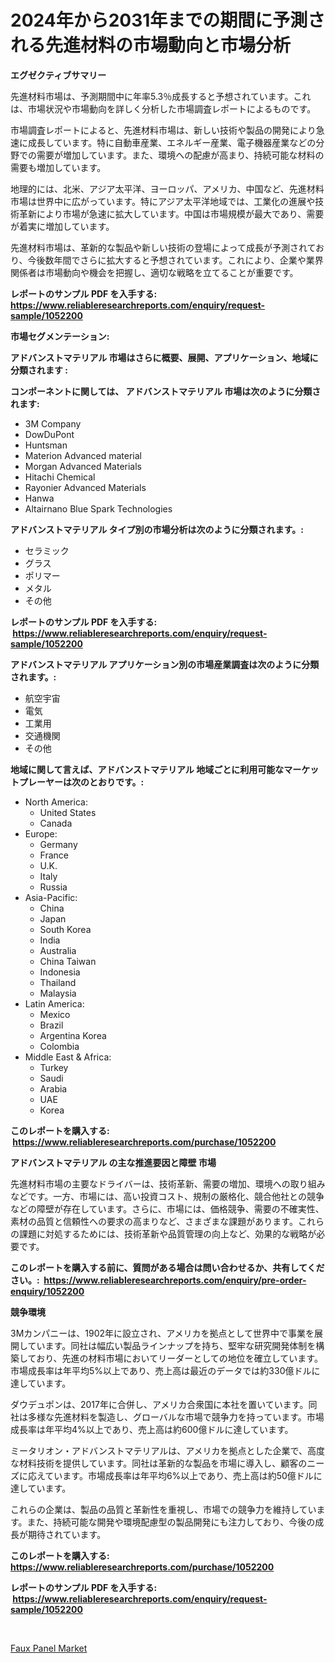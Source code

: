 <p><h1>2024年から2031年までの期間に予測される先進材料の市場動向と市場分析</h1></p><p><strong>エグゼクティブサマリー</strong></p>
<p><p>先進材料市場は、予測期間中に年率5.3％成長すると予想されています。これは、市場状況や市場動向を詳しく分析した市場調査レポートによるものです。</p><p>市場調査レポートによると、先進材料市場は、新しい技術や製品の開発により急速に成長しています。特に自動車産業、エネルギー産業、電子機器産業などの分野での需要が増加しています。また、環境への配慮が高まり、持続可能な材料の需要も増加しています。</p><p>地理的には、北米、アジア太平洋、ヨーロッパ、アメリカ、中国など、先進材料市場は世界中に広がっています。特にアジア太平洋地域では、工業化の進展や技術革新により市場が急速に拡大しています。中国は市場規模が最大であり、需要が着実に増加しています。</p><p>先進材料市場は、革新的な製品や新しい技術の登場によって成長が予測されており、今後数年間でさらに拡大すると予想されています。これにより、企業や業界関係者は市場動向や機会を把握し、適切な戦略を立てることが重要です。</p></p>
<p><strong>レポートのサンプル PDF を入手する: <a href="https://www.reliableresearchreports.com/enquiry/request-sample/1052200">https://www.reliableresearchreports.com/enquiry/request-sample/1052200</a></strong></p>
<p><strong>市場セグメンテーション:</strong></p>
<p><strong> アドバンストマテリアル 市場はさらに概要、展開、アプリケーション、地域に分類されます :</strong></p>
<p><strong>コンポーネントに関しては、 アドバンストマテリアル 市場は次のように分類されます: &nbsp;</strong></p>
<p><ul><li>3M Company</li><li>DowDuPont</li><li>Huntsman</li><li>Materion Advanced material</li><li>Morgan Advanced Materials</li><li>Hitachi Chemical</li><li>Rayonier Advanced Materials</li><li>Hanwa</li><li>Altairnano Blue Spark Technologies</li></ul></p>
<p><strong> アドバンストマテリアル タイプ別の市場分析は次のように分類されます。:</strong></p>
<p><ul><li>セラミック</li><li>グラス</li><li>ポリマー</li><li>メタル</li><li>その他</li></ul></p>
<p><strong>レポートのサンプル PDF を入手する: &nbsp;<a href="https://www.reliableresearchreports.com/enquiry/request-sample/1052200">https://www.reliableresearchreports.com/enquiry/request-sample/1052200</a></strong></p>
<p><strong> アドバンストマテリアル アプリケーション別の市場産業調査は次のように分類されます。:</strong></p>
<p><ul><li>航空宇宙</li><li>電気</li><li>工業用</li><li>交通機関</li><li>その他</li></ul></p>
<p><strong>地域に関して言えば、アドバンストマテリアル 地域ごとに利用可能なマーケットプレーヤーは次のとおりです。:</strong></p>
<p><ul>
    <li>
        North America:
        <ul>
            <li>United States</li>
            <li>Canada</li>
        </ul>
    </li>
    <li>
        Europe:
        <ul>
            <li>Germany</li>
            <li>France</li>
            <li>U.K.</li>
            <li>Italy</li>
            <li>Russia</li>
        </ul>
    </li>
    <li>
        Asia-Pacific:
        <ul>
            <li>China</li>
            <li>Japan</li>
            <li>South Korea</li>
            <li>India</li>
            <li>Australia</li>
            <li>China Taiwan</li>
            <li>Indonesia</li>
            <li>Thailand</li>
            <li>Malaysia</li>
        </ul>
    </li>
    <li>
        Latin America:
        <ul>
            <li>Mexico</li>
            <li>Brazil</li>
            <li>Argentina Korea</li>
            <li>Colombia</li>
        </ul>
    </li>
    <li>
        Middle East & Africa:
        <ul>
            <li>Turkey</li>
            <li>Saudi</li>
            <li>Arabia</li>
            <li>UAE</li>
            <li>Korea</li>
        </ul>
    </li>
    </ul></p>
<p><strong>このレポートを購入する: &nbsp;<a href="https://www.reliableresearchreports.com/purchase/1052200">https://www.reliableresearchreports.com/purchase/1052200</a></strong></p>
<p><strong>アドバンストマテリアル の主な推進要因と障壁 市場</strong></p>
<p><p>先進材料市場の主要なドライバーは、技術革新、需要の増加、環境への取り組みなどです。一方、市場には、高い投資コスト、規制の厳格化、競合他社との競争などの障壁が存在しています。さらに、市場には、価格競争、需要の不確実性、素材の品質と信頼性への要求の高まりなど、さまざまな課題があります。これらの課題に対処するためには、技術革新や品質管理の向上など、効果的な戦略が必要です。</p></p>
<p><strong>このレポートを購入する前に、質問がある場合は問い合わせるか、共有してください。:&nbsp; <a href="https://www.reliableresearchreports.com/enquiry/pre-order-enquiry/1052200">https://www.reliableresearchreports.com/enquiry/pre-order-enquiry/1052200</a></strong></p>
<p><strong>競争環境</strong></p>
<p><p>3Mカンパニーは、1902年に設立され、アメリカを拠点として世界中で事業を展開しています。同社は幅広い製品ラインナップを持ち、堅牢な研究開発体制を構築しており、先進の材料市場においてリーダーとしての地位を確立しています。市場成長率は年平均5%以上であり、売上高は最近のデータでは約330億ドルに達しています。</p><p>ダウデュポンは、2017年に合併し、アメリカ合衆国に本社を置いています。同社は多様な先進材料を製造し、グローバルな市場で競争力を持っています。市場成長率は年平均4%以上であり、売上高は約600億ドルに達しています。</p><p>ミータリオン・アドバンストマテリアルは、アメリカを拠点とした企業で、高度な材料技術を提供しています。同社は革新的な製品を市場に導入し、顧客のニーズに応えています。市場成長率は年平均6%以上であり、売上高は約50億ドルに達しています。</p><p>これらの企業は、製品の品質と革新性を重視し、市場での競争力を維持しています。また、持続可能な開発や環境配慮型の製品開発にも注力しており、今後の成長が期待されています。</p></p>
<p><strong>このレポートを購入する: &nbsp; <a href="https://www.reliableresearchreports.com/purchase/1052200">https://www.reliableresearchreports.com/purchase/1052200</a></strong></p>
<p><strong>レポートのサンプル PDF を入手する: &nbsp;<a href="https://www.reliableresearchreports.com/enquiry/request-sample/1052200">https://www.reliableresearchreports.com/enquiry/request-sample/1052200</a></strong><strong></strong></p>
<p>&nbsp;</p>
<p><p><a href="https://extreme-scabiosa-c81.notion.site/Faux-Panel-Market-Share-Market-New-Trends-Analysis-Report-By-Type-By-Application-By-End-use-By--751b1f50434045189fd875a6b37b66ad">Faux Panel Market</a></p></p>